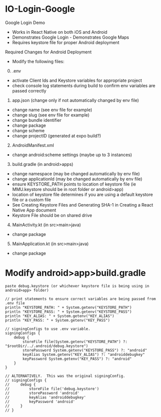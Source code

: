 # IO-Login-Google

Google Login Demo

- Works in React Native on both iOS and Android
- Demonstrates Google Login - Demonstrates Google Maps
- Requires keystore file for proper Android deployment

Required Changes for Android Deployment

- Modify the following files:

0. .env

- activate Client Ids and Keystore variables for appropriate project
- check console log statements during build to confirm env variables are passed correctly

1. app.json (change only if not automatically changed by env file)

- change name (see env file for example)
- change slug (see env file for example)
- change bundle identifier
- change package
- change scheme
- change projectID (generated at expo build?)

2. AndroidManifest.xml

- change android:scheme settings (maybe up to 3 instances)

3. build.gradle (in android>apps)

- change namespace (may be changed automatically by env file)
- change applicationId (may be changed automatically by env file)
- ensure KEYSTORE_PATH points to location of keystore file (ie MMU.keystore should be in root folder or android>app)
- location of keystore file determines if you are using a default keystore file or a custom file
- See Creating Keystore Files and Generating SHA-1 in Creating a React Native App document
- Keystore File should be on shared drive

4. MainActivity.kt (in src>main>java)

- change package

5. MainApplication.kt (in src>main>java)

- change package

# Modify android>app>build.gradle

    paste debug.keystore (or whichever keystore file is being using in android>app> folder)

    // print statements to ensure correct variables are being passed from .env file
    println "KEYSTORE_PATH: " + System.getenv("KEYSTORE_PATH")
    println "KEYSTORE_PASS: " + System.getenv("KEYSTORE_PASS")
    println "KEY_ALIAS: " + System.getenv("KEY_ALIAS")
    println "KEY_PASS: " + System.getenv("KEY_PASS")

    // signingConfigs to use .env variable.
    signingConfigs {
        debug {
            storeFile file(System.getenv("KEYSTORE_PATH") ?: "$rootDir/../.android/debug.keystore")
            storePassword System.getenv("KEYSTORE_PASS") ?: "android"
            keyAlias System.getenv("KEY_ALIAS") ?: "androiddebugkey"
            keyPassword System.getenv("KEY_PASS") ?: "android"
        }
    }

    // ALTERNATIVELY.  This was the original signingConfig.
    // signingConfigs {
    //     debug {
    //         storeFile file('debug.keystore')
    //         storePassword 'android'
    //         keyAlias 'androiddebugkey'
    //         keyPassword 'android'
    //     }
    // }
